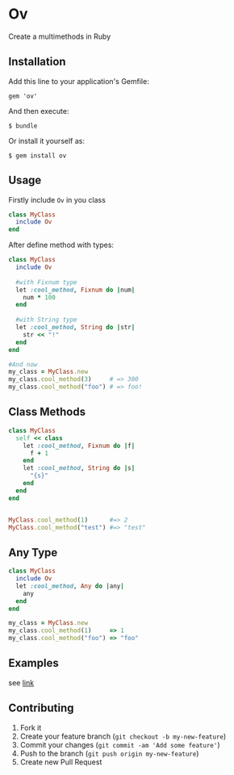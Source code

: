 # Ov

Create a multimethods in Ruby

## Installation

Add this line to your application's Gemfile:

    gem 'ov'

And then execute:

    $ bundle

Or install it yourself as:

    $ gem install ov

## Usage

Firstly include `Ov` in you class

```ruby 
class MyClass 
  include Ov 
end
```

After define method with types:

```ruby
class MyClass
  include Ov
  
  #with Fixnum type 
  let :cool_method, Fixnum do |num|
    num * 100
  end 
  
  #with String type
  let :cool_method, String do |str|
    str << "!"
  end 
end

#And now
my_class = MyClass.new
my_class.cool_method(3)     # => 300
my_class.cool_method("foo") # => foo! 
```

Class Methods
--------------

```ruby
class MyClass
  self << class
    let :cool_method, Fixnum do |f|
      f + 1
    end
    let :cool_method, String do |s|
      "{s}"
    end
  end
end 


MyClass.cool_method(1)      #=> 2
MyClass.cool_method("test") #=> "test"
```


Any Type
----------

```ruby
class MyClass 
  include Ov
  let :cool_method, Any do |any|
    any
  end 
end

my_class = MyClass.new
my_class.cool_method(1)     => 1 
my_class.cool_method("foo") => "foo"
```

Examples
--------
see [link](https://github.com/fntzr/ov/blob/master/samples/example.rb)

## Contributing

1. Fork it
2. Create your feature branch (`git checkout -b my-new-feature`)
3. Commit your changes (`git commit -am 'Add some feature'`)
4. Push to the branch (`git push origin my-new-feature`)
5. Create new Pull Request
